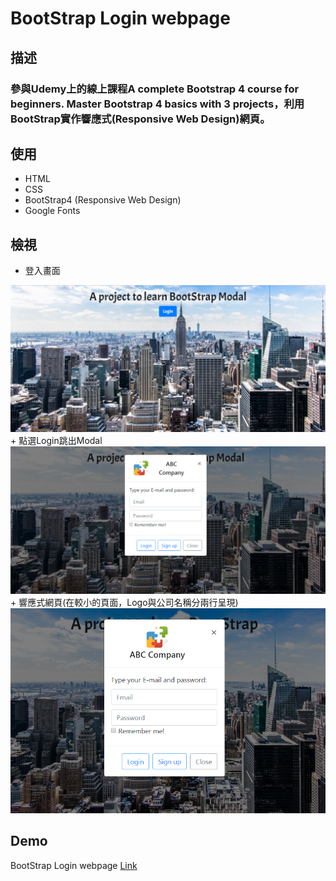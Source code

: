 # BootStrap Login webpage
## 描述
### 參與Udemy上的線上課程**A complete Bootstrap 4 course for beginners. Master Bootstrap 4 basics with 3 projects**，利用BootStrap實作響應式(Responsive Web Design)網頁。


## 使用
+ HTML
+ CSS
+ BootStrap4 (Responsive Web Design)
+ Google Fonts


## 檢視
+ 登入畫面
<img src="images/login001.png" alt="Login">
+ 點選Login跳出Modal
<img src="images/login002.png" alt="Modal">
+ 響應式網頁(在較小的頁面，Logo與公司名稱分兩行呈現)
<img src="images/login003.png" alt="RWD">


## Demo
BootStrap Login webpage [Link](https://codepen.io/jialin128/full/pLNBMY/)